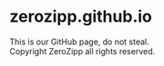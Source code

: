 # zerozipp.github.io
This is our GitHub page, do not steal.<br>
Copyright ZeroZipp all rights reserved.
